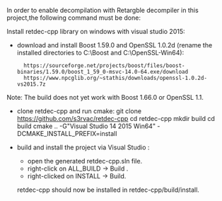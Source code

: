 In order to enable decompilation with Retargble decompiler in this project,the following command must be done:

Install retdec-cpp library on windows with visual studio 2015:

- download and install Boost 1.59.0 and OpenSSL 1.0.2d (rename the installed directories to C:\Boost and
C:\OpenSSL-Win64):

        https://sourceforge.net/projects/boost/files/boost-binaries/1.59.0/boost_1_59_0-msvc-14.0-64.exe/download
        https://www.npcglib.org/~stathis/downloads/openssl-1.0.2d-vs2015.7z

 Note: The build does not yet work with Boost 1.66.0 or OpenSSL 1.1.


- clone retdec-cpp and run cmake:
	git clone https://github.com/s3rvac/retdec-cpp
	cd retdec-cpp
	mkdir build
	cd build
	cmake .. -G"Visual Studio 14 2015 Win64" -DCMAKE_INSTALL_PREFIX=install

- build and install the project via Visual Studio :
	* open the generated retdec-cpp.sln file. 
	* right-click on ALL_BUILD -> Build .
	* right-clicked on INSTALL -> Build.

  retdec-cpp should now be installed in retdec-cpp/build/install.